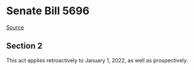 # Senate Bill 5696

[Source](http://lawfilesext.leg.wa.gov/biennium/2021-22/Pdf/Bills/Senate%20Bills/5696.pdf)
## Section 2
This act applies retroactively to January 1, 2022, as well as prospectively.

